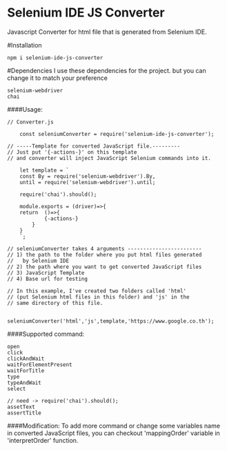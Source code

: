 # Selenium IDE JS Converter
Javascript Converter for html file that is generated from Selenium IDE.

#Installation
```
npm i selenium-ide-js-converter
```

#Dependencies
I use these dependencies for the project. but you can change it to match your preference
```
selenium-webdriver
chai
```

####Usage:
```
// Converter.js

    const seleniumConverter = require('selenium-ide-js-converter');

// -----Template for converted JavaScript file.---------
// Just put '{-actions-}' on this template 
// and converter will inject JavaScript Selenium commands into it.

    let template = `
    const By = require('selenium-webdriver').By,
    until = require('selenium-webdriver').until;

    require('chai').should();

    module.exports = (driver)=>{
    return  ()=>{
            {-actions-}
        }
    }
    `;

// seleniumConverter takes 4 arguments ------------------------
// 1) the path to the folder where you put html files generated 
//   by Selenium IDE
// 2) the path where you want to get converted JavaScript files
// 3) JavaScript Template 
// 4) Base url for testing

// In this example, I've created two folders called 'html' 
// (put Selenium html files in this folder) and 'js' in the 
// same directory of this file.

    seleniumConverter('html','js',template,'https://www.google.co.th');
```

####Supported command:
```
open
click
clickAndWait
waitForElementPresent
waitForTitle
type
typeAndWait
select

// need -> require('chai').should();
assetText 
assertTitle
```

####Modification:
To add more command or change some variables name in converted JavaScript files, you can checkout 'mappingOrder' variable in 'interpretOrder' function.

